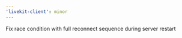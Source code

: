 ```yaml
---
'livekit-client': minor
---
```


Fix race condition with full reconnect sequence during server restart
